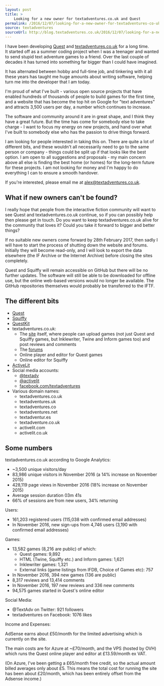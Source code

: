 ```yaml
---
layout: post
title: >
    Looking for a new owner for textadventures.co.uk and Quest
permalink: /2016/12/07/looking-for-a-new-owner-for-textadventures-co-uk-and-quest/
source: textadventures
sourceUrl: http://blog.textadventures.co.uk/2016/12/07/looking-for-a-new-owner-for-textadventures-co-uk-and-quest/
---
```

I have been developing <a href="https://github.com/textadventures/quest">Quest</a> and <a href="http://textadventures.co.uk/">textadventures.co.uk</a> for a long time. It started off as a summer coding project when I was a teenager and wanted to send stupid text adventure games to a friend. Over the last couple of decades it has turned into something far bigger than I could have imagined.

It has alternated between hobby and full-time job, and tinkering with it all these years has taught me huge amounts about writing software, helping turn me into the developer that I am today.

I'm proud of what I've built - various open source projects that have enabled hundreds of thousands of people to build games for the first time, and a website that has become the top hit on Google for "text adventures" and attracts 3,500 users per day, a number which continues to increase.

The software and community around it are in great shape, and I think they have a great future. But the time has come for somebody else to take charge - I want to focus my energy on new projects, and hand over what I've built to somebody else who has the passion to drive things forward.

I am looking for people interested in taking this on. There are quite a lot of different bits, and these wouldn't all necessarily need to go to the same person or company - things could be split up if that looks like the best option. I am open to all suggestions and proposals - my main concern above all else is finding the best home (or homes) for the long-term future for these projects. I am not looking for money and I'm happy to do everything I can to ensure a smooth handover.

If you're interested, please email me at <a href="mailto:alex@textadventures.co.uk">alex@textadventures.co.uk</a>.
<h2>What if new owners can't be found?</h2>
I really hope that people from the interactive fiction community will want to see Quest and textadventures.co.uk continue, so if you can possibly help then please get in touch. Do you want to keep textadventures.co.uk alive for the community that loves it? Could you take it forward to bigger and better things?

If no suitable new owners come forward by 28th February 2017, then sadly I will have to start the process of shutting down the website and forums. Initially they will become read-only, and I will look to export the data elsewhere (the IF Archive or the Internet Archive) before closing the sites completely.

Quest and Squiffy will remain accessible on GitHub but there will be no further updates. The software will still be able to be downloaded for offline use, but the online web-based versions would no longer be available. The GitHub repositories themselves would probably be transferred to the IFTF.
<h2>The different bits</h2>
<ul>
	<li><a href="https://github.com/textadventures/quest">Quest</a></li>
	<li><a href="https://github.com/textadventures/squiffy">Squiffy</a></li>
	<li><a href="https://github.com/textadventures/questkit">QuestKit</a></li>
	<li>textadventures.co.uk:
<ul>
	<li>The <a href="http://textadventures.co.uk/">site</a> itself, where people can upload games (not just Quest and Squiffy games, but Inklewriter, Twine and Inform games too) and post reviews and comments</li>
	<li>The <a href="http://textadventures.co.uk/forum">forums</a></li>
	<li>Online player and editor for Quest games</li>
	<li>Online editor for Squiffy</li>
</ul>
</li>
	<li><a href="http://activelit.com/">ActiveLit</a></li>
	<li>Social media accounts:
<ul>
	<li><a href="https://twitter.com/textadv">@textadv</a></li>
	<li><a href="https://twitter.com/activelit">@activelit</a></li>
	<li><a href="https://www.facebook.com/textadventures">facebook.com/textadventures</a></li>
</ul>
</li>
	<li>Various domain names:
<ul>
	<li>textadventures.co.uk</li>
	<li>textadventures.uk</li>
	<li>textadventures.co</li>
	<li>textadventures.net</li>
	<li>textadventur.es</li>
	<li>textadventure.co.uk</li>
	<li>activelit.com</li>
	<li>activelit.co.uk</li>
</ul>
</li>
</ul>
<h2>Some numbers</h2>
textadventures.co.uk according to Google Analytics:
<ul>
	<li>~3,500 unique visitors/day</li>
	<li>83,986 unique visitors in November 2016 (a 14% increase on November 2015)</li>
	<li>428,119 page views in November 2016 (18% increase on November 2015)</li>
	<li>Average session duration 03m 41s</li>
	<li>66% of sessions are from new users, 34% returning</li>
</ul>
Users:
<ul>
	<li>161,203 registered users (115,038 with confirmed email addresses)</li>
	<li>In November 2016, new sign-ups from 4,746 users (3,190 with confirmed email addresses)</li>
</ul>
Games:
<ul>
	<li>13,582 games (8,216 are public) of which:
<ul>
	<li>Quest games: 9,892</li>
	<li>HTML (Twine, Squiffy etc.) and Inform games: 1,621</li>
	<li>Inklewriter games: 1,321</li>
	<li>External links (game listings from IFDB, Choice of Games etc): 757</li>
</ul>
</li>
	<li>In November 2016, 394 new games (136 are public)</li>
	<li>8,317 reviews and 13,414 comments</li>
	<li>In November 2016, 197 new reviews and 336 new comments</li>
	<li>94,575 games started in Quest's online editor</li>
</ul>
Social Media:
<ul>
	<li>@TextAdv on Twitter: 921 followers</li>
	<li>textadventures on Facebook: 1076 likes</li>
</ul>
Income and Expenses:

AdSense earns about £50/month for the limited advertising which is currently on the site.

The main costs are for Azure at ~£70/month, and the VPS (hosted by OVH) which runs the Quest online player and editor at £13.59/month ex VAT.

(On Azure, I've been getting a £65/month free credit, so the actual amount billed averages only about £5. This means the total cost for running the site has been about £20/month, which has been entirely offset from the Adsense income.)
<h2></h2>